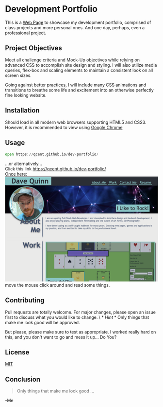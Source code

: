 # Development Portfolio

This is a [Web Page](https://en.wikipedia.org/wiki/Web_page) to showcase my development portfolio, comprised of class projects and more personal ones. And one day, perhaps, even a professional project.

## Project Objectives
Meet all challenge criteria and Mock-Up objectives while relying on advanced CSS to accomplish site design and styling. I will also utilize media queries, flex-box and scaling elements to maintain a consistent look on all screen sizes.

Going against better practices, I will include many CSS animations and transitions to breathe some life and excitement into an otherwise perfectly fine looking website.


## Installation

Should load in all modern web browsers supporting HTML5 and CSS3. However, it is recommended to view using [Google Chrome](https://www.google.com/intl/en_ca/chrome/)

## Usage

```python
open https://qcent.github.io/dev-portfolio/

```
...or alternatively... \
Click this link https://qcent.github.io/dev-portfolio/ \
Once here:
![looks like a really nice web page, should read well too.](./assets/images/app-screenshot.png)
move the mouse click around and read some things.

## Contributing
Pull requests are totally welcome. For major changes, please open an issue first to discuss what you would like to change. \  \* _Hint_ \* Only things that make me look good will be approved.

But please, please make sure to test as appropriate. I worked really hard on this, and you don't want to go and mess it up... Do You?

## License
[MIT](https://choosealicense.com/licenses/mit/)

## Conclusion

> Only things that make me look good ... 

   -Me
